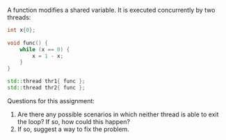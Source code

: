 A function modifies a shared variable. It is executed concurrently by two threads:

```cpp
int x{0};
 
void func() {
    while (x == 0) {
        x = 1 - x;
    }
}

std::thread thr1{ func };
std::thread thr2{ func };
```

Questions for this assignment:

1. Are there any possible scenarios in which neither thread is able to exit the loop? If so, how could this happen?
2. If so, suggest a way to fix the problem.